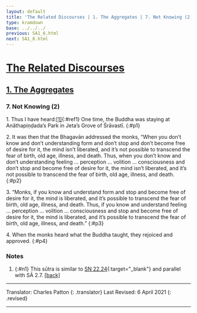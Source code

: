 ```yaml
---
layout: default
title: 'The Related Discourses | 1. The Aggregates | 7. Not Knowing (2)'
type: kramdown
base: ../../../
previous: SA1_6.html
next: SA1_8.html
---
```


# [The Related Discourses](../index.html)
## [1. The Aggregates](index.html)
### 7. Not Knowing (2)

1\. Thus I have heard:[\[1\]](#n1){:#ref1} One time, the Buddha was staying at Anāthapiṇḍada’s Park in Jeta’s Grove of Śrāvastī.
{:#p1}

2\. It was then that the Bhagavān addressed the monks, “When you don’t know and don’t understanding form and don’t stop and don’t become free of desire for it, the mind isn’t liberated, and it’s not possible to transcend the fear of birth, old age, illness, and death. Thus, when you don’t know and don’t understanding feeling … perception … volition … consciousness and don’t stop and become free of desire for it, the mind isn’t liberated, and it’s not possible to transcend the fear of birth, old age, illness, and death.
{:#p2}

3\. “Monks, if you know and understand form and stop and become free of desire for it, the mind is liberated, and it’s possible to transcend the fear of birth, old age, illness, and death. Thus, if you know and understand feeling … perception … volition … consciousness and stop and become free of desire for it, the mind is liberated, and it’s possible to transcend the fear of birth, old age, illness, and death.”
{:#p3}

4\. When the monks heard what the Buddha taught, they rejoiced and approved.
{:#p4}

### Notes
1. {:#n1} This sūtra is similar to [SN 22.24](https://suttacentral.net/sn22.24){:target="_blank"} and parallel with SĀ 2.7. [\[back\]](#ref1)

---

Translator: Charles Patton
{: .translator}
Last Revised: 6 April 2021
{: .revised}

---

